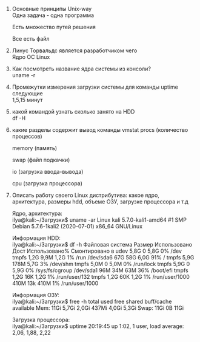 1) Основные принципы Unix-way  
	Одна задача - одна программа

	Есть множество путей решения

	Все есть файл
	
2) Линус Торвальдс является разработчиком чего  
	Ядро ОС Linux 
	
3) Как посмотреть  название ядра системы из консоли?   
	uname -r
	
4) Промежутки измерения загрузки системы для команды uptime следующие  
	1,5,15 минут
	
5) какой командой узнать сколько занято на HDD  
	df -H
	
6) какие разделы содержит вывод команды vmstat
	procs (количество процессов)

	memory (память)

	swap (файл подкачки)

	io (загрузка ввода-вывода)

	cpu (загрузка процессора)
	
7) Описать работу своего Linux дистрибутива: какое ядро, архитектура, размеры hdd, объеме ОЗУ, загрузке процессора и т.д  

    Ядро, архитектура:  
        ilya@kali:~/Загрузки$ uname -ar
        Linux kali 5.7.0-kali1-amd64 #1 SMP Debian 5.7.6-1kali2 (2020-07-01) x86_64 GNU/Linux

        
     Информация HDD:  
        ilya@kali:~/Загрузки$ df -h
        Файловая система Размер Использовано  Дост Использовано% Cмонтировано в
        udev               5,8G            0  5,8G            0% /dev
        tmpfs              1,2G         9,9M  1,2G            1% /run
        /dev/sda6           67G          58G  6,0G           91% /
        tmpfs              5,9G         178M  5,7G            3% /dev/shm
        tmpfs              5,0M            0  5,0M            0% /run/lock
        tmpfs              5,9G            0  5,9G            0% /sys/fs/cgroup
        /dev/sda1           96M          34M   63M           36% /boot/efi
        tmpfs              1,2G          16K  1,2G            1% /run/user/132
        tmpfs              1,2G          60K  1,2G            1% /run/user/1000
             410M          13k  410M            1% /run/user/1000

     Информация ОЗУ:  
        ilya@kali:~/Загрузки$ free -h
                      total        used        free      shared  buff/cache   available
        Mem:           11Gi       5,7Gi       2,0Gi       437Mi       4,0Gi       5,3Gi
        Swap:          11Gi          0B        11Gi


     Загрузка процессора:  
        ilya@kali:~/Загрузки$ uptime
         20:19:45 up  1:02,  1 user,  load average: 2,06, 1,88, 2,22
